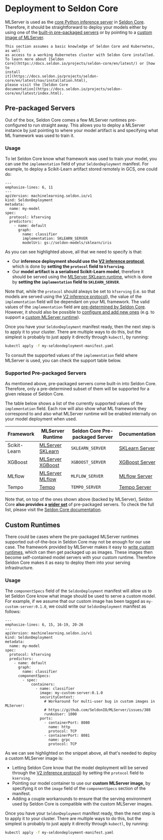 # Deployment to Seldon Core

MLServer is used as the [core Python inference
server](https://docs.seldon.io/projects/seldon-core/en/latest/graph/protocols.html#v2-kfserving-protocol)
in [Seldon
Core](https://docs.seldon.io/projects/seldon-core/en/latest/index.html).
Therefore, it should be straightforward to deploy your models either by using
one of the [built-in pre-packaged
servers](https://docs.seldon.io/projects/seldon-core/en/latest/workflow/overview.html#two-types-of-model-servers)
or by pointing to a [custom image of MLServer](../../runtimes/custom).

```{note}
This section assumes a basic knowledge of Seldon Core and Kubernetes, as well
as access to a working Kubernetes cluster with Seldon Core installed.
To learn more about [Seldon
Core](https://docs.seldon.io/projects/seldon-core/en/latest/) or [how to
install
it](https://docs.seldon.io/projects/seldon-core/en/latest/nav/installation.html),
please visit the [Seldon Core
documentation](https://docs.seldon.io/projects/seldon-core/en/latest/index.html).
```

## Pre-packaged Servers

Out of the box, Seldon Core comes a few MLServer runtimes pre-configured to run
straight away.
This allows you to deploy a MLServer instance by just pointing to where your
model artifact is and specifying what ML framework was used to train it.

### Usage

To let Seldon Core know what framework was used to train your model, you can
use the `implementation` field of your `SeldonDeployment` manifest.
For example, to deploy a Scikit-Learn artifact stored remotely in GCS, one
could do:

```{code-block} yaml
---
emphasize-lines: 6, 11
---
apiVersion: machinelearning.seldon.io/v1
kind: SeldonDeployment
metadata:
  name: my-model
spec:
  protocol: kfserving
  predictors:
    - name: default
      graph:
        name: classifier
        implementation: SKLEARN_SERVER
        modelUri: gs://seldon-models/sklearn/iris
```

As you can see highlighted above, all that we need to specify is that:

- Our **inference deployment should use the [V2 inference
  protocol](https://kserve.github.io/website/modelserving/inference_api/)**,
  which is done by **setting the `protocol` field to `kfserving`**.
- Our **model artifact is a serialised Scikit-Learn model**, therefore it
  should be served using the [MLServer SKLearn runtime](../../runtimes/sklearn),
  which is done by **setting the `implementation` field to `SKLEARN_SERVER`**.

Note that, while the `protocol` should always be set to `kfserving` (i.e. so
that models are served using the [V2 inference
protocol](https://kserve.github.io/website/modelserving/inference_api/)), the
value of the `implementation` field will be dependant on your ML framework.
The valid values of the `implementation` field are [pre-determined by Seldon
Core](https://docs.seldon.io/projects/seldon-core/en/latest/graph/protocols.html#v2-kfserving-protocol).
However, it should also be possible to [configure and add new
ones](https://docs.seldon.io/projects/seldon-core/en/latest/servers/custom.html#adding-a-new-inference-server)
(e.g. to support a [custom MLServer runtime](../../runtimes/custom)).

Once you have your `SeldonDeployment` manifest ready, then the next step is to
apply it to your cluster.
There are multiple ways to do this, but the simplest is probably to just apply
it directly through `kubectl`, by running:

```bash
kubectl apply -f my-seldondeployment-manifest.yaml
```

To consult the supported values of the `implementation` field where MLServer is
used, you can check the support table below.

### Supported Pre-packaged Servers

As mentioned above, pre-packaged servers come built-in into Seldon Core.
Therefore, only a pre-determined subset of them will be supported for a given
release of Seldon Core.

The table below shows a list of the currently supported values of the
`implementation` field.
Each row will also show what ML framework they correspond to and also what
MLServer runtime will be enabled internally on your model deployment when used.

| Framework    | MLServer Runtime                                 | Seldon Core Pre-packaged Server | Documentation                                                                                |
| ------------ | ------------------------------------------------ | ------------------------------- | -------------------------------------------------------------------------------------------- |
| Scikit-Learn | [MLServer SKLearn](../../runtimes/sklearn)       | `SKLEARN_SERVER`                | [SKLearn Server](https://docs.seldon.io/projects/seldon-core/en/latest/servers/sklearn.html) |
| XGBoost      | [MLServer XGBoost](../../runtimes/xgboost)       | `XGBOOST_SERVER`                | [XGBoost Server](https://docs.seldon.io/projects/seldon-core/en/latest/servers/xgboost.html) |
| MLflow       | [MLServer MLflow](../../runtimes/mlflow)         | `MLFLOW_SERVER`                 | [MLflow Server](https://docs.seldon.io/projects/seldon-core/en/latest/servers/mlflow.html)   |
| Tempo        | [Tempo](https://tempo.readthedocs.io/en/latest/) | `TEMPO_SERVER`                  | [Tempo Server](https://docs.seldon.io/projects/seldon-core/en/latest/servers/tempo.html)     |

Note that, on top of the ones shown above (backed by MLServer), Seldon Core
**also provides a [wider
set](https://docs.seldon.io/projects/seldon-core/en/latest/nav/config/servers.html)**
of pre-packaged servers.
To check the full list, please visit the [Seldon Core
documentation](https://docs.seldon.io/projects/seldon-core/en/latest/nav/config/servers.html).

## Custom Runtimes

There could be cases where the pre-packaged MLServer runtimes supported
out-of-the-box in Seldon Core may not be enough for our use case.
The framework provided by MLServer makes it easy to [write custom
runtimes](../../runtimes/custom), which can then get packaged up as images.
These images then become self-contained model servers with your custom runtime.
Therefore Seldon Core makes it as easy to deploy them into your serving
infrastructure.

### Usage

The `componentSpecs` field of the `SeldonDeployment` manifest will allow us to
let Seldon Core know what image should be used to serve a custom model.
For example, if we assume that our custom image has been tagged as
`my-custom-server:0.1.0`, we could write our `SeldonDeployment` manifest as
follows:

```{code-block} yaml
---
emphasize-lines: 6, 15, 16-19, 20-26
---
apiVersion: machinelearning.seldon.io/v1
kind: SeldonDeployment
metadata:
  name: my-model
spec:
  protocol: kfserving
  predictors:
    - name: default
      graph:
        name: classifier
      componentSpecs:
        - spec:
            containers:
              - name: classifier
                image: my-custom-server:0.1.0
                securityContext:
                  # Workaround for multi-user bug in custom images in MLServer:
                  # https://github.com/SeldonIO/MLServer/issues/388
                  runAsUser: 1000
                ports:
                  - containerPort: 8080
                    name: http
                    protocol: TCP
                  - containerPort: 8081
                    name: grpc
                    protocol: TCP
```

As we can see highlighted on the snippet above, all that's needed to deploy a
custom MLServer image is:

- Letting Seldon Core know that the model deployment will be served through the
  [V2 inference
  protocol](https://kserve.github.io/website/modelserving/inference_api/)) by
  setting the `protocol` field to `kserving`.
- Pointing our model container to use our **custom MLServer image**, by
  specifying it on the `image` field of the `componentSpecs` section of the
  manifest.
- Adding a couple workarounds to ensure that the serving environment used by
  Seldon Core is compatible with the custom MLServer images.

Once you have your `SeldonDeployment` manifest ready, then the next step is to
apply it to your cluster.
There are multiple ways to do this, but the simplest is probably to just apply
it directly through `kubectl`, by running:

```bash
kubectl apply -f my-seldondeployment-manifest.yaml
```

